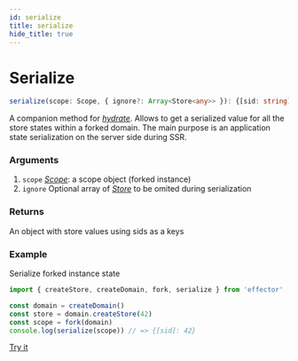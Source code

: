 ```yaml
---
id: serialize
title: serialize
hide_title: true
---
```


# Serialize

```ts
serialize(scope: Scope, { ignore?: Array<Store<any>> }): {[sid: string]: any}
```

A companion method for [_hydrate_](hydrate). Allows to get a serialized value for all the store states within a forked domain. The main purpose is an application state serialization on the server side during SSR.

### Arguments

1. `scope` [_Scope_](fork): a scope object (forked instance)
2. `ignore` Optional array of [_Store_](Store.md) to be omited during serialization

### Returns
An object with store values using sids as a keys

### Example

Serialize forked instance state

```js try
import { createStore, createDomain, fork, serialize } from 'effector'

const domain = createDomain()
const store = domain.createStore(42)
const scope = fork(domain)
console.log(serialize(scope)) // => {[sid]: 42}

```

[Try it](https://share.effector.dev/Qb2ywYqo)